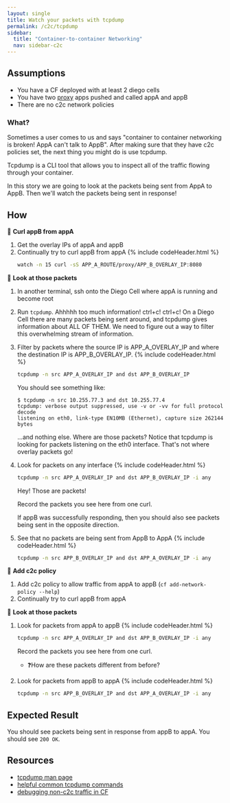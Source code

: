 ```yaml
---
layout: single
title: Watch your packets with tcpdump
permalink: /c2c/tcpdump
sidebar:
  title: "Container-to-container Networking"
  nav: sidebar-c2c
---
```


## Assumptions
- You have a CF deployed with at least 2 diego cells
- You have two
  [proxy](https://github.com/cloudfoundry/cf-networking-release/tree/develop/src/example-apps/proxy)
  apps pushed and called appA and appB
- There are no c2c network policies

### What?
Sometimes a user comes to us and says "container to container networking is
broken! AppA can't talk to AppB". After making sure that they have c2c policies
set, the next thing you might do is use tcpdump.

Tcpdump is a CLI tool that allows you to inspect all of the traffic flowing
through your container.

In this story we are going to look at the packets being sent from AppA to AppB.
Then we'll watch the packets being sent in response!

## How

📝 **Curl appB from appA**
1. Get the overlay IPs of appA and appB
1. Continually try to curl appB from appA
   {% include codeHeader.html %}
   ```bash
   watch -n 15 curl -sS APP_A_ROUTE/proxy/APP_B_OVERLAY_IP:8080
   ```

📝 **Look at those packets**
1. In another terminal, ssh onto the Diego Cell where appA is running and
   become root
1. Run `tcpdump`.  Ahhhhh too much information! ctrl+c! ctrl+c!  On a Diego
   Cell there are many packets being sent around, and tcpdump gives information
   about ALL OF THEM. We need to figure out a way to filter this overwhelming
   stream of information.
1.  Filter by packets where the source IP is APP_A_OVERLAY_IP and where the
    destination IP is APP_B_OVERLAY_IP.
   {% include codeHeader.html %}
    ```bash
    tcpdump -n src APP_A_OVERLAY_IP and dst APP_B_OVERLAY_IP
    ```

    You should see something like:
    ```
    $ tcpdump -n src 10.255.77.3 and dst 10.255.77.4
    tcpdump: verbose output suppressed, use -v or -vv for full protocol decode
    listening on eth0, link-type EN10MB (Ethernet), capture size 262144 bytes
    ```

    ...and nothing else. Where are those packets?
    Notice that tcpdump is looking for packets listening on the eth0 interface. That's not where overlay packets go!

1. Look for packets on any interface
   {% include codeHeader.html %}
    ```bash
    tcpdump -n src APP_A_OVERLAY_IP and dst APP_B_OVERLAY_IP -i any
    ```
    Hey! Those are packets!

    Record the packets you see here from one curl.

    If appB was successfully responding, then you should also see packets being
    sent in the opposite direction.

1. See that no packets are being sent from AppB to AppA
   {% include codeHeader.html %}
    ```bash
    tcpdump -n src APP_B_OVERLAY_IP and dst APP_A_OVERLAY_IP -i any
    ```

🤔 **Add c2c policy**
1. Add c2c policy to allow traffic from appA to appB (`cf add-network-policy --help`)
1. Continually try to curl appB from appA

📝 **Look at those packets**
1. Look for packets from appA to appB
   {% include codeHeader.html %}
   ```bash
   tcpdump -n src APP_A_OVERLAY_IP and dst APP_B_OVERLAY_IP -i any
   ```
   Record the packets you see here from one curl.
   * ❓How are these packets different from before?

1. Look for packets from appB to appA
   {% include codeHeader.html %}
   ```bash
   tcpdump -n src APP_B_OVERLAY_IP and dst APP_A_OVERLAY_IP -i any
   ```

## Expected Result

You should see packets being sent in response from appB to appA. You should see `200 OK`.

## Resources
* [tcpdump man page](https://www.tcpdump.org/manpages/tcpdump.1.html)
* [helpful common tcpdump commands](https://www.rationallyparanoid.com/articles/tcpdump.html)
* [debugging non-c2c traffic in CF](https://github.com/cloudfoundry/cf-networking-release/blob/develop/docs/troubleshooting.md#debugging-non-c2c-packets)
